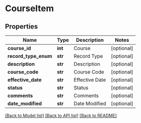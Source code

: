 # CourseItem

## Properties
Name | Type | Description | Notes
------------ | ------------- | ------------- | -------------
**course_id** | **int** | Course | [optional] 
**record_type_enum** | **str** | Record Type | [optional] 
**description** | **str** | Description | [optional] 
**course_code** | **str** | Course Code | [optional] 
**effective_date** | **str** | Effective Date | [optional] 
**status** | **str** | Status | [optional] 
**comments** | **str** | Comments | [optional] 
**date_modified** | **str** | Date Modified | [optional] 

[[Back to Model list]](../README.md#documentation-for-models) [[Back to API list]](../README.md#documentation-for-api-endpoints) [[Back to README]](../README.md)


